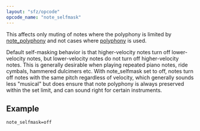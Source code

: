 ```yaml
---
layout: "sfz/opcode"
opcode_name: "note_selfmask"
---
```

This affects only muting of notes where the polyphony is limited by
[note_polyphony](/opcodes/note_polyphony) and not cases where
[polyphony](/opcodes/polyphony) is used.

Default self-masking behavior is that higher-velocity notes turn off
lower-velocity notes, but lower-velocity notes do not turn off
higher-velocity notes. This is generally desirable when playing repeated
piano notes, ride cymbals, hammered dulcimers etc. With note_selfmask set to off,
notes turn off notes with the same pitch regardless of velocity, which generally
sounds less "musical" but does ensure that note polyphony is always preserved
within the set limit, and can sound right for certain instruments.

## Example

```
note_selfmask=off
```
